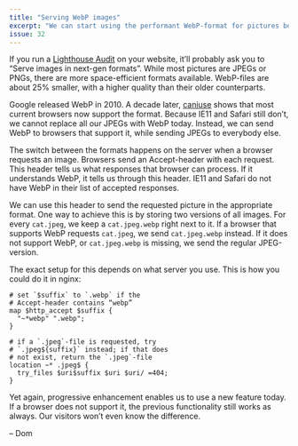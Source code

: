 ```yaml
---
title: "Serving WebP images"
excerpt: "We can start using the performant WebP-format for pictures before all browsers support it."
issue: 32
---
```

If you run a [Lighthouse Audit](https://developers.google.com/speed/pagespeed/insights/) on your website, it’ll probably ask you to “Serve images in next-gen formats”. While most pictures are JPEGs or PNGs, there are more space-efficient formats available. WebP-files are about 25% smaller, with a higher quality than their older counterparts.

Google released WebP in 2010. A decade later, [caniuse](https://caniuse.com/#feat=webp) shows that most current browsers now support the format. Because IE11 and Safari still don’t, we cannot replace all our JPEGs with WebP today. Instead, we can send WebP to browsers that support it, while sending JPEGs to everybody else.

The switch between the formats happens on the server when a browser requests an image. Browsers send an Accept-header with each request. This header tells us what responses that browser can process. If it understands WebP, it tells us through this header. IE11 and Safari do not have WebP in their list of accepted responses.

We can use this header to send the requested picture in the appropriate format. One way to achieve this is by storing two versions of all images. For every `cat.jpeg`, we keep a `cat.jpeg.webp` right next to it. If a browser that supports WebP requests `cat.jpeg`, we send `cat.jpeg.webp` instead. If it does not support WebP, or `cat.jpeg.webp` is missing, we send the regular JPEG-version.

The exact setup for this depends on what server you use. This is how you could do it in nginx:

```nginx
# set `$suffix` to `.webp` if the
# Accept-header contains “webp”
map $http_accept $suffix {
  "~*webp" ".webp";
}

# if a `.jpeg`-file is requested, try
# `.jpeg${suffix}` instead; if that does
# not exist, return the `.jpeg`-file
location ~* .jpeg$ {
  try_files $uri$suffix $uri $uri/ =404;
}
```

Yet again, progressive enhancement enables us to use a new feature today. If a browser does not support it, the previous functionality still works as always. Our visitors won’t even know the difference.

– Dom
